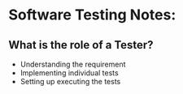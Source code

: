 
#  Software Testing Notes:
## What is the role of a Tester?

- Understanding the requirement
- Implementing individual tests
- Setting up executing the tests
